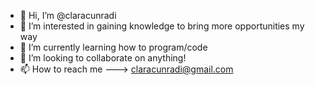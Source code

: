 - 👋 Hi, I’m @claracunradi
- 👀 I’m interested in gaining knowledge to bring more opportunities my way
- 🌱 I’m currently learning how to program/code
- 💞️ I’m looking to collaborate on anything!
- 📫 How to reach me ---> claracunradi@gmail.com

<!---
claracunradi/claracunradi is a ✨ special ✨ repository because its `README.md` (this file) appears on your GitHub profile.
You can click the Preview link to take a look at your changes.
--->

